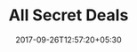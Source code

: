 ---
title: "All Secret Deals"
date: 2017-09-26T12:57:20+05:30
draft: false
layout: secret-deal-all
property: "Casa Bella"
status: "In Process"
url: /offers/secret-deal-all/casa-bella/
slug: "casa-bella/"

mainmenu:
 offers: true
 secretall: true

---